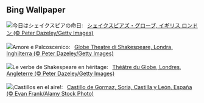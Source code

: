 ## Bing Wallpaper
![](https://www.bing.com/th?id=OHR.GlobeTheatre_JA-JP1842538883_UHD.jpg&w=1000)今日はシェイクスピアの命日:&nbsp;&ensp;[シェイクスピアズ・グローブ, イギリス ロンドン (© Peter Dazeley/Getty Images)](https://www.bing.com/th?id=OHR.GlobeTheatre_JA-JP1842538883_UHD.jpg)
<br><br/>
![](https://www.bing.com/th?id=OHR.GlobeTheatre_IT-IT1664921161_UHD.jpg&w=1000)Amore e Palcoscenico:&nbsp;&ensp;[Globe Theatre di Shakespeare, Londra, Inghilterra (© Peter Dazeley/Getty Images)](https://www.bing.com/th?id=OHR.GlobeTheatre_IT-IT1664921161_UHD.jpg)
<br><br/>
![](https://www.bing.com/th?id=OHR.GlobeTheatre_FR-FR2329774006_UHD.jpg&w=1000)Le verbe de Shakespeare en héritage:&nbsp;&ensp;[Théâtre du Globe, Londres, Angleterre (© Peter Dazeley/Getty Images)](https://www.bing.com/th?id=OHR.GlobeTheatre_FR-FR2329774006_UHD.jpg)
<br><br/>
![](https://www.bing.com/th?id=OHR.CastillayLeonDay_ES-ES9340220273_UHD.jpg&w=1000)¡Castillos en el aire!:&nbsp;&ensp;[Castillo de Gormaz, Soria, Castilla y León, España (© Evan Frank/Alamy Stock Photo)](https://www.bing.com/th?id=OHR.CastillayLeonDay_ES-ES9340220273_UHD.jpg)
<br><br/>
